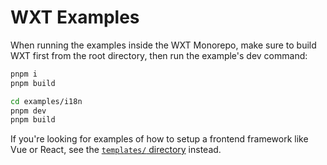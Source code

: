 # WXT Examples

When running the examples inside the WXT Monorepo, make sure to build WXT first from the root directory, then run the example's dev command:

```sh
pnpm i
pnpm build

cd examples/i18n
pnpm dev
pnpm build
```

If you're looking for examples of how to setup a frontend framework like Vue or React, see the [`templates/` directory](https://github.com/aklinker1/wxt/tree/main/templates) instead.
